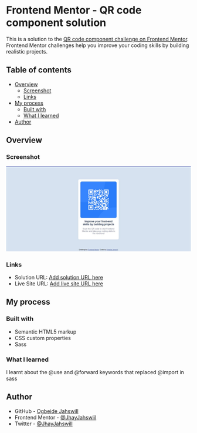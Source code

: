 # Frontend Mentor - QR code component solution

This is a solution to the [QR code component challenge on Frontend Mentor](https://www.frontendmentor.io/challenges/qr-code-component-iux_sIO_H). Frontend Mentor challenges help you improve your coding skills by building realistic projects. 

## Table of contents

- [Overview](#overview)
  - [Screenshot](#screenshot)
  - [Links](#links)
- [My process](#my-process)
  - [Built with](#built-with)
  - [What I learned](#what-i-learned)
- [Author](#author)

## Overview

### Screenshot

![](./images/screenshot.jpg)

### Links

- Solution URL: [Add solution URL here](https://your-solution-url.com)
- Live Site URL: [Add live site URL here](https://your-live-site-url.com)

## My process

### Built with

- Semantic HTML5 markup
- CSS custom properties
- Sass

### What I learned

I learnt about the @use and @forward keywords that replaced @import in sass

## Author

- GitHub - [Ogbeide Jahswill](https://github.com/JhayJahswiil)
- Frontend Mentor - [@JhayJahswiil](https://www.frontendmentor.io/profile/JhayJahswiil)
- Twitter - [@JhayJahswill](https://www.twitter.com/JhayJahswill)

